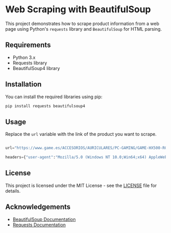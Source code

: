 
# Web Scraping with BeautifulSoup

This project demonstrates how to scrape product information from a web page using Python's `requests` library and `BeautifulSoup` for HTML parsing.

## Requirements

- Python 3.x
- Requests library
- BeautifulSoup4 library

## Installation

You can install the required libraries using pip:

```bash
pip install requests beautifulsoup4
```

## Usage

Replace the `url` variable with the link of the product you want to scrape.

```python

url="https://www.game.es/ACCESORIOS/AURICULARES/PC-GAMING/GAME-HX500-RGB-71-PRO-GAMING-HEADSET-PC-PS4-AURICULARES-AURICULARES-GAMING/169628"

headers={"user-agent":"Mozilla/5.0 (Windows NT 10.0;Win64;x64) AppleWebKit/537.36 (KHTML,like Gecko) Chrome/97.0.4692.99 Safari/537.36"}

```

## License

This project is licensed under the MIT License - see the [LICENSE](LICENSE) file for details.

## Acknowledgements

- [BeautifulSoup Documentation](https://www.crummy.com/software/BeautifulSoup/bs4/doc/)
- [Requests Documentation](https://docs.python-requests.org/en/latest/)
